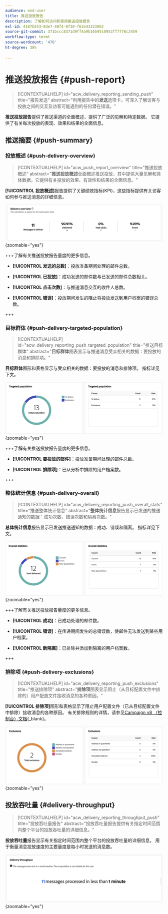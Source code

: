 ```yaml
---
audience: end-user
title: 推送投放报告
description: 了解如何访问和使用推送投放报告
exl-id: 4187b553-8de7-40f4-8f30-f62e43323862
source-git-commit: 371bccc8371d9ff4a9b1659510953ff7776c2459
workflow-type: tm+mt
source-wordcount: '476'
ht-degree: 38%

---
```


# 推送投放报告 {#push-report}

>[!CONTEXTUALHELP]
>id="acw_delivery_reporting_sending_push"
>title="报告发送"
>abstract="利用报告中的&#x200B;**发送**&#x200B;选项卡，可深入了解访客与投放之间的交互及访客可能遇到的任何潜在错误。"

**推送投放报告**&#x200B;提供了推送渠道的全面概述，提供了广泛的见解和特定数据。 它提供了有关每次投放的表现、效果和结果的全面信息。

## 推送摘要 {#push-summary}

### 投放概述 {#push-delivery-overview}

>[!CONTEXTUALHELP]
>id="acw_push_report_overview"
>title="推送投放概述"
>abstract="**推送投放概述**&#x200B;全面概述推送投放，其中提供大量见解和具体数据。它提供有关投放的效果、有效性和结果的全面信息。"

**[!UICONTROL 投放概述]**&#x200B;报告提供了关键绩效指标(KPI)，这些指标提供有关访客如何参与推送消息的详细信息。

![](assets/reporting_push_3.png){zoomable="yes"}

+++了解有关推送投放报告量度的更多信息。

* **[!UICONTROL 发送的总数]**：投放准备期间处理的邮件总数。

* **[!UICONTROL 已投放]**：成功发送的邮件数与已发送的邮件总数相关。

* **[!UICONTROL 点击次数]**：与推送消息交互的收件人总数。

* **[!UICONTROL 错误]**：投放期间发生的阻止将投放发送到用户档案的错误总数。

+++

### 目标群体 {#push-delivery-targeted-population}

>[!CONTEXTUALHELP]
>id="acw_delivery_reporting_push_targeted_population"
>title="推送目标群体"
>abstract="**目标群体**&#x200B;图表显示与推送消息受众相关的数据：要投放的消息和排除项。"

**目标群体**&#x200B;图形和表格显示与受众相关的数据：要投放的消息和排除项。 指标详见下文。

![](assets/reporting_push_4.png){zoomable="yes"}

+++了解有关推送投放报告量度的更多信息。

* **[!UICONTROL 要投放的邮件]**：投放准备期间处理的邮件总数。

* **[!UICONTROL 排除项]**：已从分析中排除的用户档案数。

+++

### 整体统计信息 {#push-delivery-overall}

>[!CONTEXTUALHELP]
>id="acw_delivery_reporting_push_overall_stats"
>title="推送整体统计信息"
>abstract="**整体统计信息**&#x200B;报告显示已发送的推送通知的数据：成功次数、错误次数和隔离次数。"

**总体统计信息**&#x200B;报告显示已发送推送通知的数据：成功、错误和隔离。 指标详见下文。

![](assets/reporting_push_5.png){zoomable="yes"}

+++了解有关推送投放报告量度的更多信息。

* **[!UICONTROL 成功]**：已成功处理的邮件数。

* **[!UICONTROL 错误]**：在传递期间发生的总错误数，使邮件无法发送到某些用户档案。

* **[!UICONTROL 新隔离]**：已排除并添加到隔离的用户档案数。

+++

### 排除项 {#push-delivery-exclusions}

>[!CONTEXTUALHELP]
>id="acw_delivery_reporting_push_exclusions"
>title="推送排除项"
>abstract="**排除项**&#x200B;图表显示阻止（从目标配置文件中排除的）用户配置文件接收消息的各种原因。"

**[!UICONTROL 排除项]**&#x200B;图形和表格显示了阻止用户配置文件（已从目标配置文件中排除）接收消息的各种原因。 有关排除规则的详情，请参见[Campaign v8 （控制台）文档](https://experienceleague.adobe.com/docs/campaign/campaign-v8/send/failures/delivery-failures.html#push-error-types){_blank}。


![](assets/reporting_push_6.png){zoomable="yes"}

## 投放吞吐量 {#delivery-throughput}

>[!CONTEXTUALHELP]
>id="acw_delivery_reporting_throughput_push"
>title="投放吞吐量报告"
>abstract="投放吞吐量报告提供有关指定时间范围内整个平台的投放吞吐量的详细信息。"

**投放吞吐量**&#x200B;报告显示有关指定时间范围内整个平台的投放吞吐量的详细信息。 用于衡量消息投放速度的主要量度是每小时发送的消息数。

![](assets/reporting_push_2.png){zoomable="yes"}
